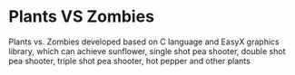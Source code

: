 # Plants VS Zombies
Plants vs. Zombies developed based on C language and EasyX graphics library, which can achieve sunflower, single shot pea shooter, double shot pea shooter, triple shot pea shooter, hot pepper and other plants
